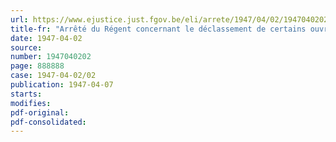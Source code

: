 ```yaml
---
url: https://www.ejustice.just.fgov.be/eli/arrete/1947/04/02/1947040202/justel
title-fr: "Arrêté du Régent concernant le déclassement de certains ouvrages de défense des positions fortifiées de Namur et d'Anvers et la suppression des servitudes militaires dont sont frappées les propriétés voisines de ces ouvrages"
date: 1947-04-02
source:
number: 1947040202
page: 888888
case: 1947-04-02/02
publication: 1947-04-07
starts:
modifies:
pdf-original:
pdf-consolidated:
---
```


